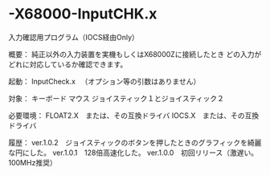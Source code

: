 # -X68000-InputCHK.x
入力確認用プログラム（IOCS経由Only）

概要：
純正以外の入力装置を実機もしくはX68000Zに接続したとき
どの入力がどれに対応しているか確認できます。

起動：
InputCheck.x
　（オプション等の引数はありません）

対象：
キーボード
マウス
ジョイスティック１とジョイスティック２

必要環境：
FLOAT2.X　または、その互換ドライバ
IOCS.X　または、その互換ドライバ

履歴：
ver.1.0.2　ジョイスティックのボタンを押したときのグラフィックを綺麗な円にした。
ver.1.0.1　128倍高速化した。
ver.1.0.0　初回リリース（激遅い。100MHz推奨）
